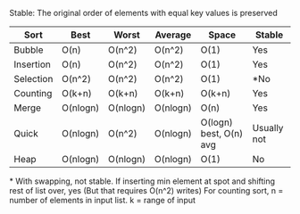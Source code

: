 Stable: The original order of elements with equal key values is preserved


Sort|Best|Worst|Average|Space|Stable|
|---|---|---|---|---|---|
|Bubble|O(n)|O(n^2)|O(n^2)|O(1)|Yes|
|Insertion|O(n)|O(n^2)|O(n^2)|O(1)|Yes|
|Selection|O(n^2)|O(n^2)|O(n^2)|O(1)|\*No|
|Counting|O(k+n)|O(k+n)|O(k+n)|O(k+n)|Yes|
|Merge|O(nlogn)|O(nlogn)|O(nlogn)|O(n)|Yes|
|Quick|O(nlogn)|O(n^2)|O(nlogn)|O(logn) best, O(n) avg|Usually not|
|Heap|O(nlogn)|O(nlogn)|O(nlogn)|O(1)|No|

\* With swapping, not stable. If inserting min element at spot and shifting rest of list over, yes (But that requires O(n^2) writes)
For counting sort, n = number of elements in input list. k = range of input
